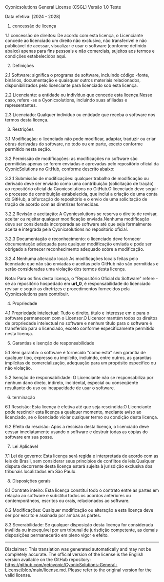 Cyonicsolutions General License (CSGL)
Versão 1.0 Teste

Data efetiva: [2024 - 2028]

1. concessão de licença

1.1 concessão de direitos: De acordo com esta licença, o Licenciante concede ao licenciado um direito não exclusivo, não transferível e não publicável de acessar, visualizar e usar o software (conforme definido abaixo) apenas para fins pessoais e não comerciais, sujeitos aos termos e condições estabelecidos aqui.

2. Definições

2.1 Software: significa o programa de software, incluindo código -fonte, binários, documentação e quaisquer outros materiais relacionados, disponibilizados pelo licenciante para licenciado sob esta licença.

2.2 Licenciante: a entidade ou indivíduo que concede esta licença.Nesse caso, refere -se a Cyonicsolutions, incluindo suas afiliadas e representantes.

2.3 Licenciado: Qualquer indivíduo ou entidade que receba o software nos termos desta licença.

3. Restrições

3.1 Modificação: o licenciado não pode modificar, adaptar, traduzir ou criar obras derivadas do software, no todo ou em parte, exceto conforme permitido nesta seção.

3.2 Permissão de modificações: as modificações no software são permitidas apenas se forem enviadas e aprovadas pelo repositório oficial da CyonicSolutions no GitHub, conforme descrito abaixo:

3.2.1 Submissão de modificações: qualquer trabalho de modificação ou derivado deve ser enviado como uma contribuição (solicitação de tração) ao repositório oficial da Cyonicsolutions no GitHub.O licenciado deve seguir o processo de contribuição estabelecida, que inclui a criação de uma conta do GitHub, a bifurcação do repositório e o envio de uma solicitação de tração de acordo com as diretrizes fornecidas.

3.2.2 Revisão e aceitação: A Cyonicsolutions se reserva o direito de revisar, aceitar ou rejeitar qualquer modificação enviada.Nenhuma modificação deve ser considerada incorporada ao software até que seja formalmente aceita e integrada pela Cyonicsolutions no repositório oficial.

3.2.3 Documentação e reconhecimento: o licenciado deve fornecer documentação adequada para qualquer modificação enviada e pode ser obrigado a fornecer reconhecimento adequado sobre a modificação.

3.2.4 Nenhuma alteração local: As modificações locais feitas pelo licenciado que não são enviadas e aceitas pelo GitHub não são permitidas e serão consideradas uma violação dos termos desta licença.

Nota: Para os fins desta licença, o "Repositório Oficial do Software" refere -se ao repositório hospedado em __url_0__, é responsabilidade do licenciado revisar e seguir as diretrizes e procedimentos fornecidos pela Cyonicsolutions para contribuir.

4. Propriedade

4.1 Propriedade intelectual: Tudo o direito, título e interesse em e para o software permanecem com o Licensor.O Licensor mantém todos os direitos de propriedade intelectual no software e nenhum título para o software é transferido para o licenciado, exceto conforme especificamente permitido nesta licença.

5. Garantias e isenção de responsabilidade

5.1 Sem garantia: o software é fornecido "como está" sem garantia de qualquer tipo, expresso ou implícito, incluindo, entre outros, as garantias implícitas de comercialização, adequação para um propósito específico ou não violação.

5.2 Isenção de responsabilidade: O Licenciante não se responsabiliza por nenhum dano direto, indireto, incidental, especial ou conseqüente resultante do uso ou incapacidade de usar o software.

6. terminação

6.1 Rescisão: Esta licença é efetiva até que seja rescindida.O Licenciante pode rescindir esta licença a qualquer momento, mediante aviso ao licenciado, se o licenciado violar qualquer termo ou condição desta licença.

6.2 Efeito da rescisão: Após a rescisão desta licença, o licenciado deve cessar imediatamente usando o software e destruir todas as cópias do software em sua posse.

7. Lei Aplicável

7.1 Lei de governo: Esta licença será regida e interpretada de acordo com as leis do Brasil, sem considerar seus princípios de conflitos de leis.Qualquer disputa decorrente desta licença estará sujeita à jurisdição exclusiva dos tribunais localizados em São Paulo.

8. Disposições gerais

8.1 Contrato inteiro: Esta licença constitui todo o contrato entre as partes em relação ao software e substitui todos os acordos anteriores ou contemporâneos, escritos ou orais, relacionados ao software.

8.2 Modificações: Qualquer modificação ou alteração a esta licença deve ser por escrito e assinada por ambas as partes.

8.3 Severabilidade: Se qualquer disposição desta licença for considerada inválida ou inexequível por um tribunal de jurisdição competente, as demais disposições permanecerão em pleno vigor e efeito.

---
Disclaimer: This translation was generated automatically and may not be completely accurate. The official version of the license is the English version available on the GitHub repository: https://github.com/getcyonic/CyonicSolutions-General-License/blob/main/license.md. Please refer to the original version for the valid license.